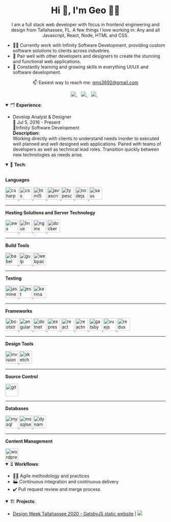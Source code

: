 <h1 align='center'>
  Hi 👋, I'm Geo 👨‍💻
</h1>

<p align='center'>
  I am a full stack web developer with focus in frontend engineering and design from Tallahassee, FL. A few things I love working in: Any and all Javascript, React, Node, HTML and CSS.  
</p>

- 👨‍💻 Currently work with Infinity Software Development, providing custom software solutions to clients across industries.
- 🤝 Pair well with other developers and designers to create the stunning and functional web applications.
- 📖 Constantly learning and growing skills in everything UI/UX and software development.


<p align='center'>
  📫 Easiest way to reach me: <a href='mailto:gms3692@gmail.com'>gms3692@gmail.com</a>
</p>

<p align='center'>
  <a href="https://www.linkedin.com/in/geoffrey-stokes-09225857/">
    <img src="https://img.shields.io/badge/linkedin-%230077B5.svg?&style=for-the-badge&logo=linkedin&logoColor=white" />
  </a>&nbsp;&nbsp;
  <a href="mailto:gms3692@gmail.com">
    <img src="https://img.shields.io/badge/gmail-D14836?&style=for-the-badge&logo=gmail&logoColor=white" />
  </a>&nbsp;&nbsp;
  <a href="https://www.instagram.com/geostokes/">
    <img src="https://img.shields.io/badge/instagram-%23E4405F.svg?&style=for-the-badge&logo=instagram&logoColor=white" />
  </a>&nbsp;&nbsp;
</p>

<details open>
  <summary>🗂 <b>Experience</b>: </summary>
  
  - Develop Analyst & Designer  
  📅 Jul 5, 2016 - Present  
  📍Infinity Software Development  
  <b>Description: </b>  
  Working directly with clients to understand needs inorder to executed well planned and well designed web applications. Paired with teams of developers as well as technical lead roles. Transition quickly between new technologies as needs arise.
</details>

<details open> 
  <summary>🤖 <b>Tech</b>: </summary>
  <br>
  
  <p><b>Languages</b></p>
  <a href="https://www.w3schools.com/cs/" target="_blank">
    <img src="https://devicons.github.io/devicon/devicon.git/icons/csharp/csharp-original.svg" alt="csharp" width="40" height="40"/>
  </a>
  <a href="https://www.w3schools.com/css/" target="_blank">
    <img src="https://devicon.dev/devicon.git/icons/css3/css3-original-wordmark.svg" alt="css" width="40" height="40"/>
  </a>
  <a href="https://www.w3.org/html/" target="_blank">
    <img src="https://devicons.github.io/devicon/devicon.git/icons/html5/html5-original-wordmark.svg" alt="html5" width="40" height="40"/>
  </a>
  <a href="https://developer.mozilla.org/en-US/docs/Web/JavaScript" target="_blank">
    <img src="https://devicons.github.io/devicon/devicon.git/icons/javascript/javascript-original.svg" alt="javascript" width="40" height="40"/>
  </a>
  <a href="https://www.typescriptlang.org/" target="_blank">
    <img src="https://devicons.github.io/devicon/devicon.git/icons/typescript/typescript-original.svg" alt="typescript" width="40" height="40"/>
  </a>
  <a href="https://nodejs.org" target="_blank">
    <img src="https://devicons.github.io/devicon/devicon.git/icons/nodejs/nodejs-original-wordmark.svg" alt="nodejs" width="40" height="40"/>
  </a>
  <a href="https://sass-lang.com" target="_blank">
    <img src="https://devicons.github.io/devicon/devicon.git/icons/sass/sass-original.svg" alt="sass" width="40" height="40"/>
  </a>  
  
  ---
  
  <p><b>Hosting Solutions and Server Technology</b></p>
  <a href="https://aws.amazon.com" target="_blank">
    <img src="https://devicons.github.io/devicon/devicon.git/icons/amazonwebservices/amazonwebservices-original-wordmark.svg" alt="aws" width="40" height="40"/>
  </a>
  <a href="https://www.linux.org/" target="_blank">
    <img src="https://devicons.github.io/devicon/devicon.git/icons/linux/linux-original.svg" alt="linux" width="40" height="40"/>
  </a>
  <a href="https://www.nginx.com" target="_blank">
    <img src="https://devicons.github.io/devicon/devicon.git/icons/nginx/nginx-original.svg" alt="nginx" width="40" height="40"/>
  </a>
  <a href="https://www.docker.com/" target="_blank">
    <img src="https://devicons.github.io/devicon/devicon.git/icons/docker/docker-original-wordmark.svg" alt="docker" width="40" height="40"/>
  </a>
  
  ---
  
  <p><b>Build Tools</b></p>
  <a href="https://babeljs.io/" target="_blank">
    <img src="https://www.vectorlogo.zone/logos/babeljs/babeljs-icon.svg" alt="babel" width="40" height="40"/>
  </a>
  <a href="https://gulpjs.com" target="_blank">
    <img src="https://devicons.github.io/devicon/devicon.git/icons/gulp/gulp-plain.svg" alt="gulp" width="40" height="40"/>
  </a>
  <a href="https://webpack.js.org" target="_blank">
    <img src="https://devicons.github.io/devicon/devicon.git/icons/webpack/webpack-original.svg" alt="webpack" width="40" height="40"/>
  </a>
  
  ---
  
  <p><b>Testing</b></p>
    <a href="https://jasmine.github.io/" target="_blank">
    <img src="https://www.vectorlogo.zone/logos/jasmine/jasmine-icon.svg" alt="jasmine" width="40" height="40"/>
  </a>
  <a href="https://jestjs.io" target="_blank">
    <img src="https://www.vectorlogo.zone/logos/jestjsio/jestjsio-icon.svg" alt="jest" width="40" height="40"/>
  </a>
  <a href="https://karma-runner.github.io/latest/index.html" target="_blank">
    <img src="https://raw.githubusercontent.com/detain/svg-logos/780f25886640cef088af994181646db2f6b1a3f8/svg/karma.svg" alt="karma" width="40" height="40"/>
  </a>
  
  ---
  
  <p><b>Frameworks</b></p>
  <a href="https://getbootstrap.com" target="_blank">
    <img src="https://devicons.github.io/devicon/devicon.git/icons/bootstrap/bootstrap-plain.svg" alt="bootstrap" width="40" height="40"/>
  </a>
  <a href="https://angular.io/" target="_blank">
    <img src="https://devicons.github.io/devicon/devicon.git/icons/angularjs/angularjs-plain.svg" alt="angular" width="40" height="40"/>
  </a>
  <a href="https://dotnet.microsoft.com/" target="_blank">
    <img src="https://devicons.github.io/devicon/devicon.git/icons/dot-net/dot-net-original-wordmark.svg" alt="dotnet" width="40" height="40"/>
  </a>
  <a href="https://expressjs.com" target="_blank">
    <img src="https://devicons.github.io/devicon/devicon.git/icons/express/express-original-wordmark.svg" alt="express" width="40" height="40"/>
  </a>
  <a href="https://reactjs.org/" target="_blank">
    <img src="https://devicons.github.io/devicon/devicon.git/icons/react/react-original-wordmark.svg" alt="react" width="40" height="40"/>
  </a>
  <a href="https://reactnative.dev/" target="_blank">
    <img src="https://reactnative.dev/img/header_logo.svg" alt="reactnative" width="40" height="40"/>
  </a>
  <a href="https://www.gatsbyjs.com/" target="_blank">
    <img src="https://www.vectorlogo.zone/logos/gatsbyjs/gatsbyjs-icon.svg" alt="gatsby" width="40" height="40"/>
  </a>
  <a href="https://vuejs.org/" target="_blank">
    <img src="https://devicons.github.io/devicon/devicon.git/icons/vuejs/vuejs-original-wordmark.svg" alt="vuejs" width="40" height="40"/>
  </a>
  <a href="https://redux.js.org" target="_blank">
    <img src="https://devicons.github.io/devicon/devicon.git/icons/redux/redux-original.svg" alt="redux" width="40" height="40"/>
  </a>
  
  ---
  
  <p><b>Design Tools</b></p>
  <a href="https://www.invisionapp.com/" target="_blank">
    <img src="https://www.vectorlogo.zone/logos/invisionapp/invisionapp-icon.svg" alt="invision" width="40" height="40"/>
  </a>
  <a href="https://www.sketch.com/" target="_blank">
    <img src="https://www.vectorlogo.zone/logos/sketchapp/sketchapp-icon.svg" alt="sketch" width="40" height="40"/>
  </a>
  
  ---
  
  <p><b>Source Control</b></p>
  <a href="https://git-scm.com/" target="_blank">
    <img src="https://www.vectorlogo.zone/logos/git-scm/git-scm-icon.svg" alt="git" width="40" height="40"/>
  </a>
  
  ---
  
  <p><b>Databases</b></p>
  <a href="https://www.mysql.com/" target="_blank">
    <img src="https://devicons.github.io/devicon/devicon.git/icons/mysql/mysql-original-wordmark.svg" alt="mysql" width="40" height="40"/>
  </a>
  <a href="https://www.microsoft.com/en-us/sql-server" target="_blank">
    <img src="https://logodix.com/logo/541945.png" alt="mssqlserver" width="40" height="40"/>
  </a>
  <a href="https://aws.amazon.com/dynamodb/" target="_blank">
    <img src="https://miro.medium.com/max/1000/1*qp3u7D_FkGlFeBPUx7hcLg.png" alt="dynamodb" width="40" height="40"/>
  </a>
  
  ---
  <p><b>Content Management</b></p>
  <a href="https://wordpress.com/" target="_blank">
    <img src="https://devicon.dev/devicon.git/icons/wordpress/wordpress-plain-wordmark.svg" alt="wordpress" width="40" height="40"/>
  </a>
</details>

<details open>
  <summary>⏳ <b>Workflows</b>:</summary>
  
  - 🏃‍♂️ Agile methodology and practices
  - 🏭 Continuous integration and continuous delivery
  - ✔️ Pull request review and merge process
</details>

<details open>
  <summary>🏗 <b>Projects</b>:</summary>
  
  - [Design Week Tallahassee 2020 - GatsbyJS static website](http://designweektallahassee.com/) | <a href="https://github.com/heyitsgeo/design-week-tallahassee-twenty-twenty">
<img src="https://img.shields.io/badge/Github-181717?logo=github&logoColor=white" /></a>
</details>
  
